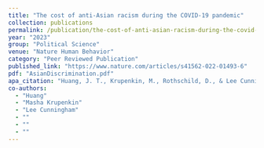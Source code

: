 ```yaml
---
title: "The cost of anti-Asian racism during the COVID-19 pandemic"
collection: publications
permalink: /publication/the-cost-of-anti-asian-racism-during-the-covid-19-pandemic
year: "2023"
group: "Political Science"
venue: "Nature Human Behavior"
category: "Peer Reviewed Publication"
published_link: "https://www.nature.com/articles/s41562-022-01493-6"
pdf: "AsianDiscrimination.pdf"
apa_citation: "Huang, J. T., Krupenkin, M., Rothschild, D., & Lee Cunningham, J. (2023). The cost of anti-Asian racism during the COVID-19 pandemic. Nature Human Behaviour, 7(5), 682-695. https://doi.org/10.1038/s41562-022-01493-6"
co-authors:
  - "Huang"
  - "Masha Krupenkin"
  - "Lee Cunningham"
  - ""
  - ""
  - ""
---
```

